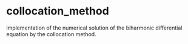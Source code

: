 # collocation_method
implementation of the numerical solution of the biharmonic differential equation by the collocation method.
